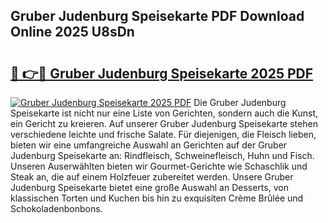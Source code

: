 ## Gruber Judenburg Speisekarte PDF Download Online 2025 U8sDn

# <h2><a href="http://gc7hkj7.nevu.top/?p=Gruber+Judenburg+Speisekarte">🔗 👉🔴 Gruber Judenburg Speisekarte 2025 PDF</a></h2>

[![Gruber Judenburg Speisekarte 2025 PDF](https://i.imgur.com/dBaPXMq.png)](http://gc7hkj7.nevu.top/?p=Gruber+Judenburg+Speisekarte)
Die Gruber Judenburg Speisekarte ist nicht nur eine Liste von Gerichten, sondern auch die Kunst, ein Gericht zu kreieren. Auf unserer Gruber Judenburg Speisekarte stehen verschiedene leichte und frische Salate. Für diejenigen, die Fleisch lieben, bieten wir eine umfangreiche Auswahl an Gerichten auf der Gruber Judenburg Speisekarte an: Rindfleisch, Schweinefleisch, Huhn und Fisch. Unseren Auserwählten bieten wir Gourmet-Gerichte wie Schaschlik und Steak an, die auf einem Holzfeuer zubereitet werden. Unsere Gruber Judenburg Speisekarte bietet eine große Auswahl an Desserts, von klassischen Torten und Kuchen bis hin zu exquisiten Crème Brûlée und Schokoladenbonbons.
